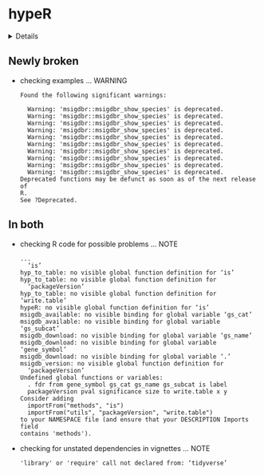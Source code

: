 # hypeR

<details>

* Version: 1.4.0
* GitHub: https://github.com/montilab/hypeR
* Source code: https://github.com/cran/hypeR
* Date/Publication: 2020-04-27
* Number of recursive dependencies: 111

Run `revdep_details(, "hypeR")` for more info

</details>

## Newly broken

*   checking examples ... WARNING
    ```
    Found the following significant warnings:
    
      Warning: 'msigdbr::msigdbr_show_species' is deprecated.
      Warning: 'msigdbr::msigdbr_show_species' is deprecated.
      Warning: 'msigdbr::msigdbr_show_species' is deprecated.
      Warning: 'msigdbr::msigdbr_show_species' is deprecated.
      Warning: 'msigdbr::msigdbr_show_species' is deprecated.
      Warning: 'msigdbr::msigdbr_show_species' is deprecated.
      Warning: 'msigdbr::msigdbr_show_species' is deprecated.
      Warning: 'msigdbr::msigdbr_show_species' is deprecated.
      Warning: 'msigdbr::msigdbr_show_species' is deprecated.
      Warning: 'msigdbr::msigdbr_show_species' is deprecated.
    Deprecated functions may be defunct as soon as of the next release of
    R.
    See ?Deprecated.
    ```

## In both

*   checking R code for possible problems ... NOTE
    ```
    ...
      ‘is’
    hyp_to_table: no visible global function definition for ‘is’
    hyp_to_table: no visible global function definition for
      ‘packageVersion’
    hyp_to_table: no visible global function definition for ‘write.table’
    hypeR: no visible global function definition for ‘is’
    msigdb_available: no visible binding for global variable ‘gs_cat’
    msigdb_available: no visible binding for global variable ‘gs_subcat’
    msigdb_download: no visible binding for global variable ‘gs_name’
    msigdb_download: no visible binding for global variable ‘gene_symbol’
    msigdb_download: no visible binding for global variable ‘.’
    msigdb_version: no visible global function definition for
      ‘packageVersion’
    Undefined global functions or variables:
      . fdr from gene_symbol gs_cat gs_name gs_subcat is label
      packageVersion pval significance size to write.table x y
    Consider adding
      importFrom("methods", "is")
      importFrom("utils", "packageVersion", "write.table")
    to your NAMESPACE file (and ensure that your DESCRIPTION Imports field
    contains 'methods').
    ```

*   checking for unstated dependencies in vignettes ... NOTE
    ```
    'library' or 'require' call not declared from: ‘tidyverse’
    ```


